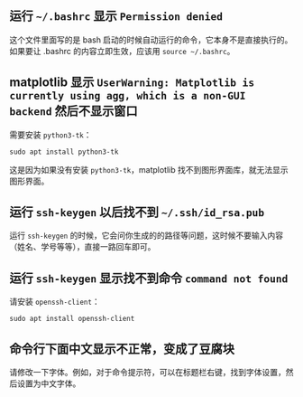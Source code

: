 ## 运行 `~/.bashrc` 显示 `Permission denied`

这个文件里面写的是 bash 启动的时候自动运行的命令，它本身不是直接执行的。如果要让 .bashrc 的内容立即生效，应该用 `source ~/.bashrc`。

## matplotlib 显示 `UserWarning: Matplotlib is currently using agg, which is a non-GUI backend` 然后不显示窗口

需要安装 `python3-tk`：

```shell
sudo apt install python3-tk
```

这是因为如果没有安装 `python3-tk`，matplotlib 找不到图形界面库，就无法显示图形界面。

## 运行 `ssh-keygen` 以后找不到 `~/.ssh/id_rsa.pub`

运行 `ssh-keygen` 的时候，它会问你生成的的路径等问题，这时候不要输入内容（姓名、学号等等），直接一路回车即可。


## 运行 `ssh-keygen` 显示找不到命令 `command not found`

请安装 `openssh-client`：

```shell
sudo apt install openssh-client
```

## 命令行下面中文显示不正常，变成了豆腐块

请修改一下字体。例如，对于命令提示符，可以在标题栏右键，找到字体设置，然后设置为中文字体。
